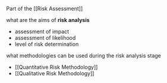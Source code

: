 Part of the [[Risk Assessment]]

what are the aims of **risk analysis**
- assessment of impact
- assessment of likelihood
- level of risk determination

what methodologies can be used during the risk analysis stage
- [[Quantitative Risk Methodology]]
- [[Qualitative Risk Methodology]]
